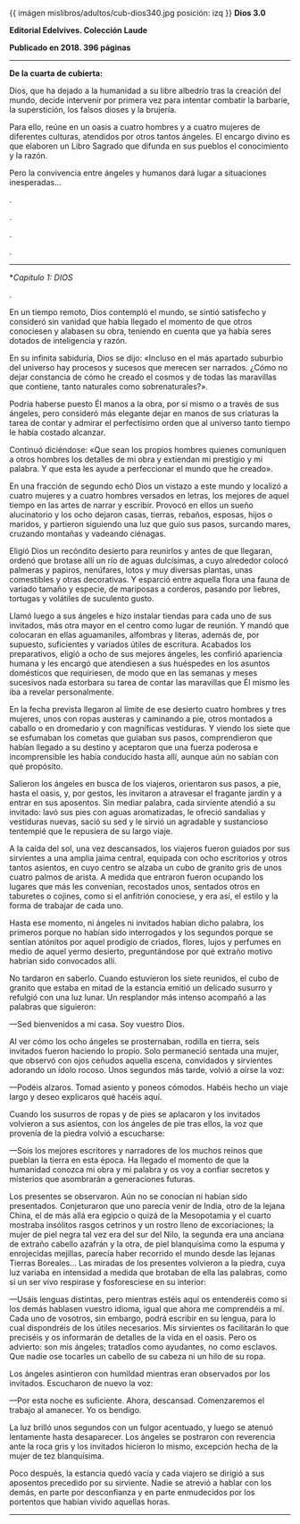 {{ imágen mislibros/adultos/cub-dios340.jpg posición: izq }} **Dios 3.0**

**Editorial Edelvives. Colección Laude**

**Publicado en 2018. 396 páginas**


---



**De la cuarta de cubierta:**

Dios, que ha dejado a la humanidad a su libre albedrío tras la creación del mundo, decide intervenir por primera vez para intentar combatir la barbarie, la superstición, los falsos dioses y la brujería.

Para ello, reúne en un oasis a cuatro hombres y a cuatro mujeres de diferentes culturas, atendidos por otros tantos ángeles. El encargo divino es que elaboren un Libro Sagrado que difunda en sus pueblos el conocimiento y la razón.

Pero la convivencia entre ángeles y humanos dará lugar a situaciones inesperadas...

.

.

.

.

---

**Capítulo 1: DIOS*

.

En un tiempo remoto, Dios contempló el mundo, se sintió satisfecho y consideró sin vanidad que había llegado el momento de que otros conociesen y alabasen su obra, teniendo en cuenta que ya había seres dotados de inteligencia y razón.

En su infinita sabiduría, Dios se dijo: «Incluso en el más apartado suburbio del universo hay procesos y sucesos que merecen ser narrados. ¿Cómo no dejar constancia de cómo he creado el cosmos y de todas las maravillas que contiene, tanto naturales como sobrenaturales?».

Podría haberse puesto Él manos a la obra, por sí mismo o a través de sus ángeles, pero consideró más elegante dejar en manos de sus criaturas la tarea de contar y admirar el perfectísimo orden que al universo tanto tiempo le había costado alcanzar.

Continuó diciéndose: «Que sean los propios hombres quienes comuniquen a otros hombres los detalles de mi obra y extiendan mi prestigio y mi palabra. Y que esta les ayude a perfeccionar el mundo que he creado».

En una fracción de segundo echó Dios un vistazo a este mundo y localizó a cuatro mujeres y a cuatro hombres versados en letras, los mejores de aquel tiempo en las artes de narrar y escribir. Provocó en ellos un sueño alucinatorio y los ocho dejaron casas, tierras, rebaños, esposas, hijos o maridos, y partieron siguiendo una luz que guio sus pasos, surcando mares, cruzando montañas y vadeando ciénagas.

Eligió Dios un recóndito desierto para reunirlos y antes de que llegaran, ordenó que brotase allí un río de aguas dulcísimas, a cuyo alrededor colocó palmeras y papiros, nenúfares, lotos y muy diversas plantas, unas comestibles y otras decorativas. Y esparció entre aquella flora una fauna de variado tamaño y especie, de mariposas a corderos, pasando por liebres, tortugas y volátiles de suculento gusto.

Llamó luego a sus ángeles e hizo instalar tiendas para cada uno de sus invitados, más otra mayor en el centro como lugar de reunión. Y mandó que colocaran en ellas aguamaniles, alfombras y literas, además de, por supuesto, suficientes y variados útiles de escritura.
Acabados los preparativos, eligió a ocho de sus mejores ángeles, les confirió apariencia humana y les encargó que atendiesen a sus huéspedes en los asuntos domésticos que requiriesen, de modo que en las semanas y meses sucesivos nada estorbara su tarea de contar las maravillas que Él mismo les iba a revelar personalmente.

En la fecha prevista llegaron al límite de ese desierto cuatro hombres y tres mujeres, unos con ropas austeras y caminando a pie, otros montados a caballo o en dromedario y con magníficas vestiduras. Y viendo los siete que se esfumaban los cometas que guiaban sus pasos, comprendieron que habían llegado a su destino y aceptaron que una fuerza poderosa e incomprensible les había conducido hasta allí, aunque aún no sabían con qué propósito.

Salieron los ángeles en busca de los viajeros, orientaron sus pasos, a pie, hasta el oasis, y, por gestos, les invitaron a atravesar el fragante jardín y a entrar en sus aposentos. Sin mediar palabra, cada sirviente atendió a su invitado: lavó sus pies con aguas aromatizadas, le ofreció sandalias y vestiduras nuevas, sació su sed y le sirvió un agradable y sustancioso tentempié que le repusiera de su largo viaje.

A la caída del sol, una vez descansados, los viajeros fueron guiados por sus sirvientes a una amplia jaima central, equipada con ocho escritorios y otros tantos asientos, en cuyo centro se alzaba un cubo de granito gris de unos cuatro palmos de arista. A medida que entraron fueron ocupando los lugares que más les convenían, recostados unos, sentados otros en taburetes o cojines, como si el anfitrión conociese, y era así, el estilo y la forma de trabajar de cada uno.

Hasta ese momento, ni ángeles ni invitados habían dicho palabra, los primeros porque no habían sido interrogados y los segundos porque se sentían atónitos por aquel prodigio de criados, flores, lujos y perfumes en medio de aquel yermo desierto, preguntándose por qué extraño motivo habrían sido convocados allí.

No tardaron en saberlo. Cuando estuvieron los siete reunidos, el cubo de granito que estaba en mitad de la estancia emitió un delicado susurro y refulgió con una luz lunar. Un resplandor más intenso acompañó a las palabras que siguieron:

—Sed bienvenidos a mi casa. Soy vuestro Dios.

Al ver cómo los ocho ángeles se prosternaban, rodilla en tierra, seis invitados fueron haciendo lo propio. Solo permaneció sentada una mujer, que observó con ojos ceñudos aquella escena, convidados y sirvientes adorando un ídolo rocoso. Unos segundos más tarde, volvió a oírse la voz:

—Podéis alzaros. Tomad asiento y poneos cómodos. Habéis hecho un viaje largo y deseo explicaros qué hacéis aquí.

Cuando los susurros de ropas y de pies se aplacaron y los invitados volvieron a sus asientos, con los ángeles de pie tras ellos, la voz que provenía de la piedra volvió a escucharse:

—Sois los mejores escritores y narradores de los muchos reinos que pueblan la tierra en esta época. Ha llegado el momento de que la humanidad conozca mi obra y mi palabra y os voy a confiar secretos y misterios que asombrarán a generaciones futuras.

Los presentes se observaron. Aún no se conocían ni habían sido presentados. Conjeturaron que uno parecía venir de India, otro de la lejana China, el de más allá era egipcio o quizá de la Mesopotamia y el cuarto mostraba insólitos rasgos cetrinos y un rostro lleno de excoriaciones; la mujer de piel negra tal vez era del sur del Nilo, la segunda era una anciana de extraño cabello azafrán y la otra, de piel blanquísima como la espuma y enrojecidas mejillas, parecía haber recorrido el mundo desde las lejanas Tierras Boreales…
Las miradas de los presentes volvieron a la piedra, cuya luz variaba en intensidad a medida que brotaban de ella las palabras, como si un ser vivo respirase y fosforesciese en su interior:

—Usáis lenguas distintas, pero mientras estéis aquí os entenderéis como si los demás hablasen vuestro idioma, igual que ahora me comprendéis a mí. Cada uno de vosotros, sin embargo, podrá escribir en su lengua, para lo cual dispondréis de los útiles necesarios. Mis sirvientes os facilitarán lo que preciséis y os informarán de detalles de la vida en el oasis. Pero os advierto: son mis ángeles; tratadlos como ayudantes, no como esclavos. Que nadie ose tocarles un cabello de su cabeza ni un hilo de su ropa.

Los ángeles asintieron con humildad mientras eran observados por los invitados. Escucharon de nuevo la voz:

—Por esta noche es suficiente. Ahora, descansad. Comenzaremos el trabajo al amanecer. Yo os bendigo.

La luz brilló unos segundos con un fulgor acentuado, y luego se atenuó lentamente hasta desaparecer. Los ángeles se postraron con reverencia ante la roca gris y los invitados hicieron lo mismo, excepción hecha de la mujer de tez blanquísima.

Poco después, la estancia quedó vacía y cada viajero se dirigió a sus aposentos precedido por su sirviente. Nadie se atrevió a hablar con los demás, en parte por desconfianza y en parte enmudecidos por los portentos que habían vivido aquellas horas.

---




